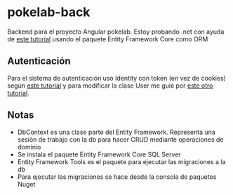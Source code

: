 ﻿# pokelab-back

Backend para el proyecto Angular pokelab. Estoy probando .net con ayuda de [este tutorial](https://www.youtube.com/watch?v=Gua0O0Q7I58)
usando el paquete Entity Framework Core como ORM

## Autenticación
Para el sistema de autenticación uso Identity con token (en vez de cookies) según [este tutorial](https://www.youtube.com/watch?v=V-S5JZJUvvU) 
y para modificar la clase User me guié por [este otro tutorial](https://www.youtube.com/watch?v=S0RSsHKiD6Y).


## Notas
- DbContext es una clase parte del Entity Framework. Representa una sesión de trabajo con la db para hacer CRUD mediante operaciones de dominio
- Se instala el paquete Entity Framework Core SQL Server
- Entity Framework Tools es el paquete para ejecutar las migraciones a la db
- Para ejecutar las migraciones se hace desde la consola de paquetes Nuget